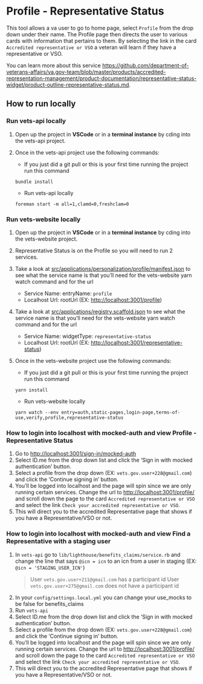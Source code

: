 # Profile - Representative Status

This tool allows a va user to go to home page, select `Profile` from the drop down under their name.
The Profile page then directs the user to various cards with information that pertains to them. By selecting the link in the card `Accredited representative or VSO` a veteran will learn if they have a representative or VSO.

You can learn more about this service <https://github.com/department-of-veterans-affairs/va.gov-team/blob/master/products/accredited-representation-management/product-documentation/representative-status-widget/product-outline-representative-status.md>.

## How to run locally

### Run vets-api locally

1. Open up the project in **VSCode** or in a **terminal instance** by cding into the vets-api project.
2. Once in the vets-api project use the following commands:

   - If you just did a git pull or this is your first time running the project run this command

   ```code block
   bundle install
   ```

   - Run vets-api locally

   ```code block
   foreman start -m all=1,clamd=0,freshclam=0
   ```

### Run vets-website locally

1. Open up the project in **VSCode** or in a **terminal instance** by cding into the vets-website project.
2. Representative Status is on the Profile so you will need to run 2 services.
3. Take a look at [src/applications/personalization/profile/manifest.json](https://github.com/department-of-veterans-affairs/vets-website/blob/main/src/applications/profile/manifest.json) to see what the service name is that you’ll need for the vets-website yarn watch command and for the url

   - Service Name: entryName: `profile`
   - Localhost Url: rootUrl (EX: <http://localhost:3001/profile>)

4. Take a look at [src/applications/registry.scaffold.json](https://github.com/department-of-veterans-affairs/vets-website/blob/main/src/applications/registry.scaffold.json) to see what the service name is that you’ll need for the vets-website yarn watch command and for the url

   - Service Name: widgetType: `representative-status`
   - Localhost Url: rootUrl (EX: <http://localhost:3001/representative-status>)

5. Once in the vets-website project use the following commands:

   - If you just did a git pull or this is your first time running the project run this command

   ```code block
   yarn install
   ```

   - Run vets-website locally

   ```code block
   yarn watch --env entry=auth,static-pages,login-page,terms-of-use,verify,profile,representative-status
   ```

### How to login into localhost with mocked-auth and view Profile - Representative Status

1. Go to <http://localhost:3001/sign-in/mocked-auth>
2. Select ID.me from the drop down list and click the ‘Sign in with mocked authentication’ button.
3. Select a profile from the drop down (EX: `vets.gov.user+228@gmail.com`) and click the ‘Continue signing in’ button.
4. You’ll be logged into localhost and the page will spin since we are only running certain services. Change the url to <http://localhost:3001/profile/> and scroll down the page to the card `Accredited representative or VSO` and select the link `Check your accredited representative or VSO`.
5. This will direct you to the accredited Representative page that shows if you have a Representative/VSO or not.

### How to login into localhost with mocked-auth and view Find a Representative with a staging user

1. In `vets-api` go to `lib/lighthouse/benefits_claims/service.rb` and change the line that says `@icn = icn` to an icn from a user in staging (EX: `@icn = 'STAGING_USER_ICN'`)
   > User `vets.gov.user+211@gmail.com` has a participant id
   > User `vets.gov.user+275@gmail.com` does not have a participant id
2. In your `config/settings.local.yml` you can change your use_mocks to be false for benefits_claims
3. Run `vets-api`
4. Select ID.me from the drop down list and click the ‘Sign in with mocked authentication’ button.
5. Select a profile from the drop down (EX: `vets.gov.user+228@gmail.com`) and click the ‘Continue signing in’ button.
6. You’ll be logged into localhost and the page will spin since we are only running certain services. Change the url to <http://localhost:3001/profile/> and scroll down the page to the card `Accredited representative or VSO` and select the link `Check your accredited representative or VSO`.
7. This will direct you to the accredited Representative page that shows if you have a Representative/VSO or not.
